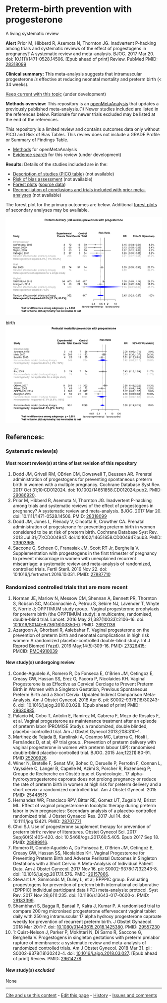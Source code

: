 # Preterm-birth prevention with progesterone

A living systematic review

**Alert**
Prior M, Hibberd R, Asemota N, Thornton JG. Inadvertent P-hacking among trials and systematic reviews of the effect of progestogens in pregnancy? A systematic review and meta-analysis. BJOG. 2017 Mar 20. doi: 10.1111/1471-0528.14506. [Epub 
ahead of print] Review. PubMed PMID: [28318099](http://pubmed.gov/28318099)

**Clinical summary:** This meta-analysis suggests that intramuscular progesterone *is* effective at reducing neonatal mortality and preterm birth (< 34 weeks). 

[Keep current with this topic](Keep-up.md) (under development)

**Methods overview:** This repository is an [openMetaAnalysis](https://openmetaanalysis.github.io/) that updates a previously published meta-analysis.(1) Newer studies included are listed in the references below. Rationale for newer trials excluded may be listed at the end of the references. 

This repository is a limited review and contains outcomes data only without PICO and Risk of Bias Tables.  This review does not include a GRADE Profile or Summary of Findings Table.

* [Methods](http://openmetaanalysis.github.io/methods.html) for openMetaAnalysis
* [Evidence search](evidence-search.md) for this review (under development)

**Results:** Details of the studies included are in the:
* [Description of studies (PICO table)](../../tree/master/files/study-details/pico-table.md) (not available)
* [Risk of bias assessment](../../tree/master/study-details/risk-of-bias.md) (not available)
* [Forest plots](../../tree/master/forest-plots) ([source data](../../tree/master/files/data))
* [Reconciliation of conclusions and trials included with prior meta-analyses](../../tree/master/files/reconcilation-tables) (not available)

The forest plot for the primary outcomes are below. Additional [forest plots](../../tree/master/files/forest-plots) of secondary analyses may be available. 

![Principle results for benefit](https://raw.githubusercontent.com/openMetaAnalysis/Preterm-birth-prevention-with-progesterone/master/files/forest-plots/Outcome-Primary.png "Principle results for benefit]")

birth![Principle results for benefit](https://raw.githubusercontent.com/openMetaAnalysis/Preterm-birth-prevention-with-progesterone/master/files/forest-plots/Outcome-Perinatal.png "Principle results for benefit]")

References:
----------------------------------
### Systematic review(s)
#### Most recent review(s) at time of last revision of this repository
1. Dodd JM, Grivell RM, OBrien CM, Dowswell T, Deussen AR. Prenatal administration of progestogens for preventing spontaneous preterm birth in women with a multiple pregnancy. Cochrane Database Syst Rev. 2017 Oct 31;10:CD012024. doi: 10.1002/14651858.CD012024.pub2. PMID: [29086920](http://pubmed.gov/29086920).
2. Prior M, Hibberd R, Asemota N, Thornton JG. Inadvertent P-hacking among trials and systematic reviews of the effect of progestogens in pregnancy? A systematic review and meta-analysis. BJOG. 2017 Mar 20. doi: 10.1111/1471-0528.14506. PMID: [28318099](http://pubmed.gov/28318099)
3. Dodd JM, Jones L, Flenady V, Cincotta R, Crowther CA. Prenatal administration of progesterone for preventing preterm birth in women considered to be at risk of preterm birth. Cochrane Database Syst Rev. 2013 Jul 31;(7):CD004947. doi:10.1002/14651858.CD004947.pub3. PMID: [23903965](http://pubmed.gov/23903965)
4. Saccone G, Schoen C, Franasiak JM, Scott RT Jr, Berghella V. Supplementation with progestogens in the first trimester of pregnancy to prevent miscarriage in women with unexplained recurrent miscarriage: a systematic review and meta-analysis of randomized, controlled trials. Fertil Steril. 2016 Nov 22. doi: 10.1016/j.fertnstert.2016.10.031. PMID: [27887710](http://pubmed.gov/27887710)

### Randomized controlled trials that are more recent
1. Norman JE, Marlow N, Messow CM, Shennan A, Bennett PR, Thornton S, Robson SC, McConnachie A, Petrou S, Sebire NJ, Lavender T, Whyte S, Norrie J; OPPTIMUM study group.. Vaginal progesterone prophylaxis for preterm birth (the OPPTIMUM study): a multicentre, randomised, double-blind trial. Lancet. 2016 May 21;387(10033):2106-16. doi: [10.1016/S0140-6736(16)00350-0](http://dx.doi.org/10.1016/S0140-6736(16)00350-0). PMID: [26921136](http://pubmed.gov/26921136)
2. Azargoon A, Ghorbani R, Aslebahar F. Vaginal progesterone on the prevention of preterm birth and neonatal complications in high risk women: A randomized placebo-controlled double-blind study. Int J Reprod Biomed (Yazd). 2016 May;14(5):309-16. PMID: [27326415](http://pubmed.gov/27326415); PMCID: [PMC4910039](https://www.ncbi.nlm.nih.gov/pmc/articles/PMC4910039/)

#### New study(s) undergoing review
1. Conde-Agudelo A, Romero R, Da Fonseca E, O'Brien JM, Cetingoz E, Creasy GW, Hassan SS, Erez O, Pacora P, Nicolaides KH. Vaginal Progesterone is as Effective as Cervical Cerclage to Prevent Preterm Birth in Women with a Singleton Gestation, Previous Spontaneous Preterm Birth and a Short Cervix: Updated Indirect Comparison Meta-Analysis. Am J Obstet Gynecol. 2018 Apr 6. pii: S0002-9378(18)30243-6. doi: 10.1016/j.ajog.2018.03.028. [Epub ahead of print] PMID: [29630885](http://pubmed.gov/29630885).
1. Palacio M, Cobo T, Antolın E, Ramirez M, Cabrera F, Mozo de Rosales F, et al. Vaginal progesterone as maintenance treatment
after an episode of preterm labor (PROMISE Study): a randomized, double blinded, placebo-controlled trial. Am J Obstet Gynecol
2013;208:S10–1.
1. Martinez de Tejada B, Karolinski A, Ocampo MC, Laterra C, Hösli I, Fernández D, et al; 4P trial group.. Prevention of preterm delivery with vaginal progesterone in women with preterm labour (4P): randomised double-blind placebo-controlled trial. BJOG. 2015 Jan;122(1):80-91. PMID [25209926](http://pubmed.gov/25209926)
2. Winer N, Bretelle F, Senat MV, Bohec C, Deruelle P, Perrotin F, Connan L, Vayssière C, Langer B, Capelle M, Azimi S, Porcher R, Rozenberg P; Groupe de Recherche en Obstétrique et Gynécologie.. 17 alpha-hydroxyprogesterone caproate does not prolong pregnancy or reduce the rate of preterm birth in women at high risk for preterm delivery and a short cervix: a randomized controlled trial. Am J Obstet Gynecol. 2015 PMID: [25448515](http://pubmed.gov/25448515)
3. Hernandez WR, Francisco RPV, Bittar RE, Gomez UT, Zugaib M, Brizot ML. Effect of vaginal progesterone in tocolytic therapy during preterm labor in twin pregnancies: Secondary analysis of a placebo-controlled randomized trial. J Obstet Gynaecol Res. 2017 Jul 14. doi: 10.1111/jog.13421. PMID: [28707771](http://pubmed.gov/28707771)
4. Choi SJ. Use of progesterone supplement therapy for prevention of preterm birth: review of literatures. Obstet Gynecol Sci. 2017 Sep;60(5):405-420. doi: 10.5468/ogs.2017.60.5.405. Epub 2017 Sep 18. PMID: [28989916](http://pubmed.gov/28989916).
5. Romero R, Conde-Agudelo A, Da Fonseca E, O'Brien JM, Cetingoz E, Creasy GW, Hassan SS, Nicolaides KH. Vaginal Progesterone for Preventing Preterm Birth and Adverse Perinatal Outcomes in Singleton Gestations with a Short Cervix: A Meta-Analysis of Individual Patient Data. Am J Obstet Gynecol. 2017 Nov 16. pii: S0002-9378(17)32343-8. doi: 10.1016/j.ajog.2017.11.576. PMID: [29157866](http://pubmed.gov/29157866).
6. Stewart LA, Simmonds M, Duley L, et al; EPPPIC group. Evaluating progestogens for prevention of preterm birth international collaborative (EPPPIC) individual participant data (IPD) meta-analysis: protocol. Syst Rev. 2017 Nov 28;6(1):235. doi: 10.1186/s13643-017-0600-x. PMID: [29183399](http://pubmed.gov/29183399).
7. Shambhavi S, Bagga R, Bansal P, Kalra J, Kumar P. A randomised trial to compare 200 mg micronised progesterone effervescent vaginal tablet daily with 250 mg intramuscular 17 alpha hydroxy progesterone caproate weekly for prevention of recurrent preterm birth. J Obstet Gynaecol. 2018 Mar 20:1-7. doi: [10.1080/01443615.2018.1425380](http://dx.doi.org/10.1080/01443615.2018.1425380). PMID: [29557230](http://pubmed.gov/29557230)
8. 1: Quist-Nelson J, Parker P, Mokhtari N, Di Sarno R, Saccone G, Berghella V. Progestogens in singleton gestations with preterm prelabor rupture of membranes: a systematic review and meta-analysis of randomized controlled trials. Am J Obstet Gynecol. 2018 Mar 31. pii: S0002-9378(18)30242-4. doi: [10.1016/j.ajog.2018.03.027](http://dx.doi.org/10.1016/j.ajog.2018.03.027). [Epub ahead of print] Review. PMID: [29614278](http://pubmed.gov/29614278).





#### New study(s) *excluded* 
None

-------------------------------
[Cite and use this content](https://github.com/openMetaAnalysis/openMetaAnalysis.github.io/blob/master/reusing.MD)  - [Edit this page](../../edit/master/README.md) - [History](../../commits/master/README.md)  - 
[Issues and comments](../../issues?q=is%3Aboth+is%3Aissue)

